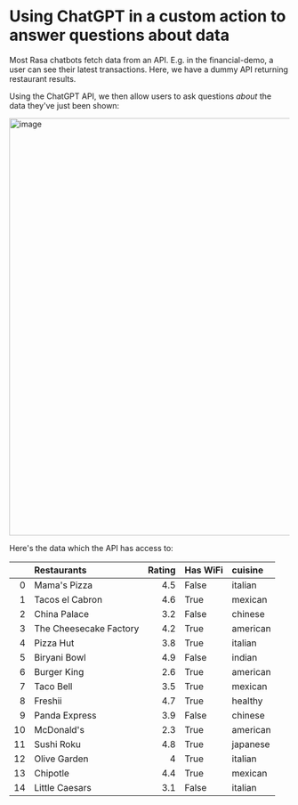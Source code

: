 # Using ChatGPT in a custom action to answer questions about data


Most Rasa chatbots fetch data from an API. E.g. in the financial-demo, a user can see their latest transactions.
Here, we have a dummy API returning restaurant results.

Using the ChatGPT API, we then allow users to ask questions *about* the data they've just been shown:


<img width="750" alt="image" src="https://user-images.githubusercontent.com/5114084/222743838-2c4ef87b-baa6-42fd-be19-bab627176ebc.png">

Here's the data which the API has access to:

|    | Restaurants            |   Rating | Has WiFi   | cuisine   |
|---:|:-----------------------|---------:|:-----------|:----------|
|  0 | Mama's Pizza           |      4.5 | False      | italian   |
|  1 | Tacos el Cabron        |      4.6 | True       | mexican   |
|  2 | China Palace           |      3.2 | False      | chinese   |
|  3 | The Cheesecake Factory |      4.2 | True       | american  |
|  4 | Pizza Hut              |      3.8 | True       | italian   |
|  5 | Biryani Bowl           |      4.9 | False      | indian    |
|  6 | Burger King            |      2.6 | True       | american  |
|  7 | Taco Bell              |      3.5 | True       | mexican   |
|  8 | Freshii                |      4.7 | True       | healthy   |
|  9 | Panda Express          |      3.9 | False      | chinese   |
| 10 | McDonald's             |      2.3 | True       | american  |
| 11 | Sushi Roku             |      4.8 | True       | japanese  |
| 12 | Olive Garden           |      4   | True       | italian   |
| 13 | Chipotle               |      4.4 | True       | mexican   |
| 14 | Little Caesars         |      3.1 | False      | italian   |
